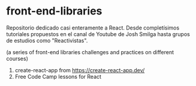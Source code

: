 # front-end-libraries

Repositorio dedicado casi enteramente a React. Desde completísimos tutoriales propuestos en el canal de Youtube de Josh Smilga hasta grupos de estudios como "Reactivistas".

(a series of front-end libraries challenges and practices on different courses)

1) create-react-app from https://create-react-app.dev/
2) Free Code Camp lessons for React
